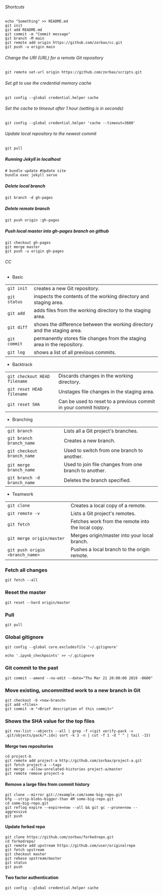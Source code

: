 ###### Shortcuts
```
echo "Something" >> README.md
git init
git add README.md
git commit -m "Commit message"
git branch -M main
git remote add origin https://github.com/zorbax/cc.git
git push -u origin main
```

###### Change the URI (URL) for a remote Git repository

```
git remote set-url origin https://github.com/zorbax/scripts.git
```

###### Set git to use the credential memory cache

```
git config --global credential.helper cache
```
###### Set the cache to timeout after 1 hour (setting is in seconds)

```
git config --global credential.helper 'cache --timeout=3600'
```
###### Update local repository to the newest commit

```
git pull
```
##### Running Jekyll in localhost
```
# bundle update #Update site
bundle exec jekyll serve
```

##### Delete local branch

```
git branch -d gh-pages
```
##### Delete remote branch
```
git push origin :gh-pages
```
##### Push local master *into* gh-pages branch on github
```
git checkout gh-pages
git merge master
git push -u origin gh-pages
```

###### CC

* Basic

|      |     |
|:--- | --- |
|`git init`| creates a new Git repository.|
|`git status` | inspects the contents of the working directory and staging area.|
|`git add`| adds files from the working directory to the staging area.|
|`git diff` | shows the difference between the working directory and the staging area.|
|`git commit` | permanently stores file changes from the staging area in the repository.|
|`git log` | shows a list of all previous commits.|

* Backtrack

|      |     |
|:--- | --- |
|`git checkout HEAD filename` | Discards changes in the working directory.|
|`git reset HEAD filename` | Unstages file changes in the staging area.|
|`git reset SHA` | Can be used to reset to a previous commit in your commit history.|

* Branching

|      |     |
|:--- | --- |
|`git branch` | Lists all a Git project's branches.|
|`git branch branch_name` | Creates a new branch.|
|`git checkout branch_name` | Used to switch from one branch to another.|
|`git merge branch_name` | Used to join file changes from one branch to another.|
|`git branch -d branch_name` | Deletes the branch specified.|

* Teamwork

|      |     |
|:--- | --- |
|`git clone`| Creates a local copy of a remote.|
|`git remote -v`| Lists a Git project's remotes.|
|`git fetch`| Fetches work from the remote into the local copy.|
|`git merge origin/master`| Merges origin/master into your local branch.|
|`git push origin <branch_name>`| Pushes a local branch to the origin remote.|


### Fetch all changes

```
git fetch --all
```

### Reset the master

```
git reset --hard origin/master
```

### Pull

```
git pull
```

### Global gitignore

```
git config --global core.excludesfile '~/.gitignore'

echo '.ipynb_checkpoints' >> ~/.gitignore
```

### Git commit to the past
```
git commit --amend --no-edit --date="Thu Mar 21 20:00:00 2019 -0600"
```

### Move existing, uncommitted work to a new branch in Git

```
git checkout -b <new-branch>
git add <files>
git commit -m "<Brief description of this commit>"
```

### Shows the SHA value for the top files
```
git rev-list --objects --all | grep -f <(git verify-pack -v .git/objects/pack/*.idx| sort -k 3 -n | cut -f 1 -d " " | tail -15)
```

#### Merge two repositories
```
cd project-b
git remote add project-a http://github.com/zorbax/project-a.git
git fetch project-a --tags
git merge --allow-unrelated-histories project-a/master
git remote remove project-a
```

#### Remove a large files from commit history
```
git clone --mirror git://example.com/some-big-repo.git
bfg --strip-blobs-bigger-than 4M some-big-repo.git
cd some-big-repo.git
git reflog expire --expire=now --all && git gc --prune=now --aggressive
git push
```

#### Update forked repo
```
git clone https://github.com/zorbax/forkedrepo.git
cd forkedrepo/
git remote add upstream https://github.com/user/originalrepo
git fetch upstream
git checkout master
git rebase upstream/master
git status
git push
```

#### Two factor authentication
```
git config --global credential.helper cache
```
